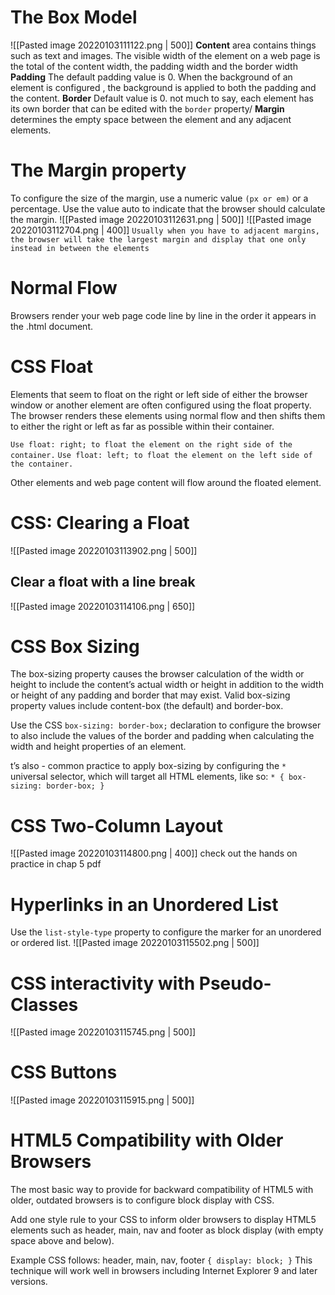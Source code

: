 # The Box Model
![[Pasted image 20220103111122.png | 500]]
**Content** area contains things such as text and images. The visible width of the element on a web page is the total of the content width, the padding width and the border width
**Padding** The default padding value is 0. When the background of an element is configured , the background is applied to both the padding and the content.
**Border** Default value is 0. not much to say, each element has its own border that can be edited with the `border` property/
**Margin** determines the empty space between the element and any adjacent elements. 

# The Margin property
To configure the size of the margin, use a numeric value `(px or em)` or a percentage. Use the value auto to indicate that the browser should calculate the margin.
![[Pasted image 20220103112631.png | 500]]
![[Pasted image 20220103112704.png | 400]]
`Usually when you have to adjacent margins, the browser will take the largest margin and display that one only instead in between the elements`

# Normal Flow
Browsers render your web page code line by line in the order it appears in the .html document.

# CSS Float
Elements that seem to float on the right or left side of either the browser window or another element are often configured using the float property. The browser renders these elements using normal flow and then shifts them to either the right or left as far as possible within their container.

`Use float: right; to float the element on the right side of the container.`
`Use float: left; to float the element on the left side of the container.`

Other elements and web page content will flow around the floated element.

# CSS: Clearing a Float
![[Pasted image 20220103113902.png | 500]]

## Clear a float with a line break
![[Pasted image 20220103114106.png | 650]]

# CSS Box Sizing
The box-sizing property causes the browser calculation of the width or height to include the content’s actual width or height in addition to the width or height of any padding and border that may exist.
Valid box-sizing property values include content-box (the default) and border-box.

Use the CSS `box-sizing: border-box;` declaration to configure the browser to also include the values of the border and padding when calculating the width and height properties of an element.

t’s also - common practice to apply box-sizing by configuring the `*` universal selector, which will target all HTML elements, like so: `* { box-sizing: border-box; }`

# CSS Two-Column Layout
![[Pasted image 20220103114800.png | 400]]
 check out the hands on practice in chap 5 pdf

 # Hyperlinks in an Unordered List
 Use the `list-style-type` property to configure the marker for an unordered or ordered list.
 ![[Pasted image 20220103115502.png | 500]]


 # CSS interactivity with Pseudo-Classes
 ![[Pasted image 20220103115745.png | 500]]

# CSS Buttons
![[Pasted image 20220103115915.png | 500]]

# HTML5 Compatibility with Older Browsers
The most basic way to provide for backward compatibility of HTML5 with older, outdated browsers is to configure block display with CSS.

Add one style rule to your CSS to inform older browsers to display HTML5 elements such as header, main, nav and footer as block display (with empty space above and below).

Example CSS follows:
header, main, nav, footer `{ display: block; }`
This technique will work well in browsers including Internet Explorer 9 and later versions.